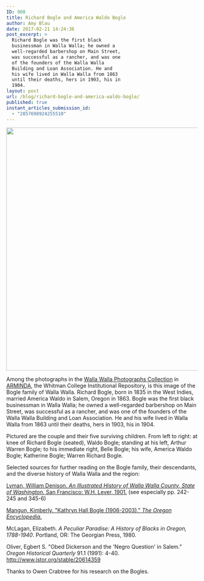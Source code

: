 ```yaml
---
ID: 908
title: Richard Bogle and America Waldo Bogle
author: Amy Blau
date: 2017-02-21 14:24:36
post_excerpt: >
  Richard Bogle was the first black
  businessman in Walla Walla; he owned a
  well-regarded barbershop on Main Street,
  was successful as a rancher, and was one
  of the founders of the Walla Walla
  Building and Loan Association. He and
  his wife lived in Walla Walla from 1863
  until their deaths, hers in 1903, his in
  1904.
layout: post
url: /blog/richard-bogle-and-america-waldo-bogle/
published: true
instant_articles_submission_id:
  - "2857698924255510"
---
```

<img class="alignnone size-full wp-image-909" src="https://library.whitman.edu/blog/wp-content/uploads/sites/4/2017/02/boglefamily_sm.jpg" alt="" width="800" height="640" />

Among the photographs in the <a href="http://arminda.whitman.edu/walla_photo/">Walla Walla Photographs Collection</a> in <a href="http://arminda.whitman.edu/">ARMINDA</a>, the Whitman College Institutional Repository, is this image of the Bogle family of Walla Walla. Richard Bogle, born in 1835 in the West Indies, married America Waldo in Salem, Oregon in 1863. Bogle was the first black businessman in Walla Walla; he owned a well-regarded barbershop on Main Street, was successful as a rancher, and was one of the founders of the Walla Walla Building and Loan Association. He and his wife lived in Walla Walla from 1863 until their deaths, hers in 1903, his in 1904.

Pictured are the couple and their five surviving children. From left to right: at knee of Richard Bogle (seated), Waldo Bogle; standing at his left, Arthur Warren Bogle; to his immediate right, Belle Bogle; his wife, America Waldo Bogle; Katherine Bogle; Warren Richard Bogle.

Selected sources for further reading on the Bogle family, their descendants, and the diverse history of Walla Walla and the region:

<a href="https://archive.org/details/illustratedhisto00lyma">Lyman, William Denison. <em>An Illustrated History of Walla Walla County, State of Washington.</em> San Francisco: W.H. Lever, 1901.</a> (see especially pp. 242-245 and 345-6)

<a href="https://oregonencyclopedia.org/articles/bogle_kathryn_hall_1906_2003_/#.WKy5gsmAY25">Mangun, Kimberly. "Kathryn Hall Bogle (1906-2003)." <em>The Oregon Encyclopedia</em>. </a>

McLagan, Elizabeth. <em>A Peculiar Paradise: A History of Blacks in Oregon, 1788-1940</em>. Portland, OR: The Georgian Press, 1980.

Oliver, Egbert S. "Obed Dickerson and the 'Negro Question' in Salem." <em>Oregon Historical Quarterly</em> 91.1 (1991): 4-40. <a href="http://www.jstor.org/stable/20614359">http://www.jstor.org/stable/20614359</a>

Thanks to Owen Crabtree for his research on the Bogles.